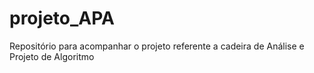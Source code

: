 # projeto_APA
Repositório para acompanhar o projeto referente a cadeira de Análise e Projeto de Algoritmo
